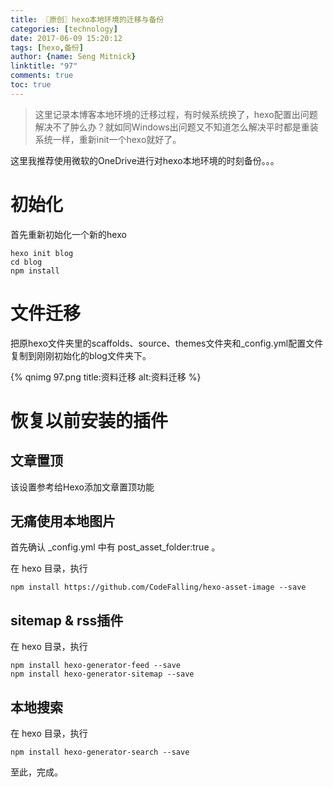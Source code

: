 ```yaml
---
title: 〖原创〗hexo本地环境的迁移与备份
categories: [technology]
date: 2017-06-09 15:20:12
tags: [hexo,备份]
author: {name: Seng Mitnick}
linktitle: "97"
comments: true
toc: true
---
```

> 这里记录本博客本地环境的迁移过程，有时候系统换了，hexo配置出问题解决不了肿么办？就如同Windows出问题又不知道怎么解决平时都是重装系统一样，重新init一个hexo就好了。

这里我推荐使用微软的OneDrive进行对hexo本地环境的时刻备份。。。<!--more-->

# 初始化
首先重新初始化一个新的hexo
~~~ shell
hexo init blog
cd blog
npm install
~~~

# 文件迁移
把原hexo文件夹里的scaffolds、source、themes文件夹和_config.yml配置文件复制到刚刚初始化的blog文件夹下。

{% qnimg 97.png title:资料迁移 alt:资料迁移 %}

# 恢复以前安装的插件
## 文章置顶
该设置参考给Hexo添加文章置顶功能

## 无痛使用本地图片
首先确认 _config.yml 中有 post_asset_folder:true 。

在 hexo 目录，执行
~~~ shell
npm install https://github.com/CodeFalling/hexo-asset-image --save
~~~

## sitemap & rss插件

在 hexo 目录，执行

```shell
npm install hexo-generator-feed --save
npm install hexo-generator-sitemap --save
```

## 本地搜索

在 hexo 目录，执行

```shell
npm install hexo-generator-search --save
```



至此，完成。